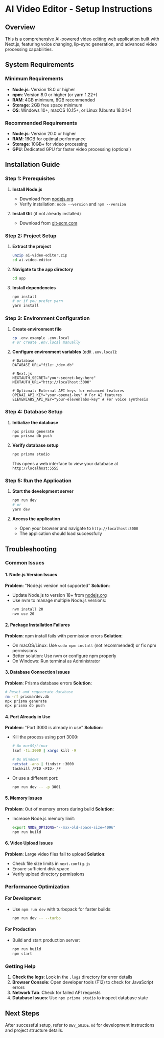 
# AI Video Editor - Setup Instructions

## Overview
This is a comprehensive AI-powered video editing web application built with Next.js, featuring voice changing, lip-sync generation, and advanced video processing capabilities.

## System Requirements

### Minimum Requirements
- **Node.js**: Version 18.0 or higher
- **npm**: Version 8.0 or higher (or yarn 1.22+)
- **RAM**: 4GB minimum, 8GB recommended
- **Storage**: 2GB free space minimum
- **OS**: Windows 10+, macOS 10.15+, or Linux (Ubuntu 18.04+)

### Recommended Requirements
- **Node.js**: Version 20.0 or higher
- **RAM**: 16GB for optimal performance
- **Storage**: 10GB+ for video processing
- **GPU**: Dedicated GPU for faster video processing (optional)

## Installation Guide

### Step 1: Prerequisites
1. **Install Node.js**
   - Download from [nodejs.org](https://nodejs.org/)
   - Verify installation: `node --version` and `npm --version`

2. **Install Git** (if not already installed)
   - Download from [git-scm.com](https://git-scm.com/)

### Step 2: Project Setup
1. **Extract the project**
   ```bash
   unzip ai-video-editor.zip
   cd ai-video-editor
   ```

2. **Navigate to the app directory**
   ```bash
   cd app
   ```

3. **Install dependencies**
   ```bash
   npm install
   # or if you prefer yarn
   yarn install
   ```

### Step 3: Environment Configuration
1. **Create environment file**
   ```bash
   cp .env.example .env.local
   # or create .env.local manually
   ```

2. **Configure environment variables** (edit `.env.local`):
   ```env
   # Database
   DATABASE_URL="file:./dev.db"
   
   # Next.js
   NEXTAUTH_SECRET="your-secret-key-here"
   NEXTAUTH_URL="http://localhost:3000"
   
   # Optional: External API keys for enhanced features
   OPENAI_API_KEY="your-openai-key" # For AI features
   ELEVENLABS_API_KEY="your-elevenlabs-key" # For voice synthesis
   ```

### Step 4: Database Setup
1. **Initialize the database**
   ```bash
   npx prisma generate
   npx prisma db push
   ```

2. **Verify database setup**
   ```bash
   npx prisma studio
   ```
   This opens a web interface to view your database at `http://localhost:5555`

### Step 5: Run the Application
1. **Start the development server**
   ```bash
   npm run dev
   # or
   yarn dev
   ```

2. **Access the application**
   - Open your browser and navigate to `http://localhost:3000`
   - The application should load successfully

## Troubleshooting

### Common Issues

#### 1. Node.js Version Issues
**Problem**: "Node.js version not supported"
**Solution**: 
- Update Node.js to version 18+ from [nodejs.org](https://nodejs.org/)
- Use nvm to manage multiple Node.js versions:
  ```bash
  nvm install 20
  nvm use 20
  ```

#### 2. Package Installation Failures
**Problem**: npm install fails with permission errors
**Solution**:
- On macOS/Linux: Use `sudo npm install` (not recommended) or fix npm permissions
- Better solution: Use nvm or configure npm properly
- On Windows: Run terminal as Administrator

#### 3. Database Connection Issues
**Problem**: Prisma database errors
**Solution**:
```bash
# Reset and regenerate database
rm -rf prisma/dev.db
npx prisma generate
npx prisma db push
```

#### 4. Port Already in Use
**Problem**: "Port 3000 is already in use"
**Solution**:
- Kill the process using port 3000:
  ```bash
  # On macOS/Linux
  lsof -ti:3000 | xargs kill -9
  
  # On Windows
  netstat -ano | findstr :3000
  taskkill /PID <PID> /F
  ```
- Or use a different port:
  ```bash
  npm run dev -- -p 3001
  ```

#### 5. Memory Issues
**Problem**: Out of memory errors during build
**Solution**:
- Increase Node.js memory limit:
  ```bash
  export NODE_OPTIONS="--max-old-space-size=4096"
  npm run build
  ```

#### 6. Video Upload Issues
**Problem**: Large video files fail to upload
**Solution**:
- Check file size limits in `next.config.js`
- Ensure sufficient disk space
- Verify upload directory permissions

### Performance Optimization

#### For Development
- Use `npm run dev` with turbopack for faster builds:
  ```bash
  npm run dev -- --turbo
  ```

#### For Production
- Build and start production server:
  ```bash
  npm run build
  npm start
  ```

### Getting Help

1. **Check the logs**: Look in the `.logs` directory for error details
2. **Browser Console**: Open developer tools (F12) to check for JavaScript errors
3. **Network Tab**: Check for failed API requests
4. **Database Issues**: Use `npx prisma studio` to inspect database state

## Next Steps
After successful setup, refer to `DEV_GUIDE.md` for development instructions and project structure details.
